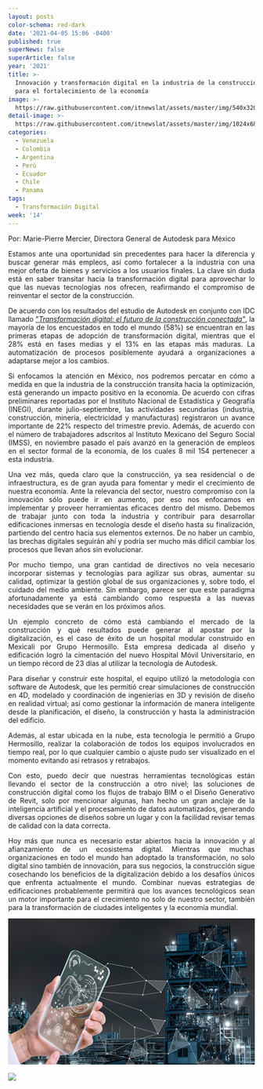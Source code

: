 ```yaml
---
layout: posts
color-schema: red-dark
date: '2021-04-05 15:06 -0400'
published: true
superNews: false
superArticle: false
year: '2021'
title: >-
  Innovación y transformación digital en la industria de la construcción: claves
  para el fortalecimiento de la economía
image: >-
  https://raw.githubusercontent.com/itnewslat/assets/master/img/540x320/Industria-p.jpg
detail-image: >-
  https://raw.githubusercontent.com/itnewslat/assets/master/img/1024x680/Industria-g.jpg
categories:
  - Venezuela
  - Colombia
  - Argentina
  - Perú
  - Ecuador
  - Chile
  - Panama
tags:
  - Transformación Digital
week: '14'
---
```


<p style="text-align: justify;">Por: Marie-Pierre Mercier, Directora General de Autodesk para México</p>
<p style="text-align: justify;">Estamos ante una oportunidad sin precedentes para hacer la diferencia y buscar generar más empleos, así como fortalecer a la industria con una mejor oferta de bienes y servicios a los usuarios finales. La clave sin duda está en saber transitar hacia la transformación digital para aprovechar lo que las nuevas tecnologías nos ofrecen, reafirmando el compromiso de reinventar el sector de la construcción.</p>
<p style="text-align: justify;">De acuerdo con los resultados del estudio de Autodesk en conjunto con IDC llamado <a href="http://constructioncloud.autodesk.com/rs/572-JSV-775/images/Autodesk-IDC-Digital%20Transformation_The-Future-of-Connected-Construction.pdf">"<em>Transformación digital: el futuro de la construcción conectada"</em></a>, la mayoría de los encuestados en todo el mundo (58%) se encuentran en las primeras etapas de adopción de transformación digital, mientras que el 28% está en fases medias y el 13% en las etapas más maduras. La automatización de procesos posiblemente ayudará a organizaciones a adaptarse mejor a los cambios.</p>
<p style="text-align: justify;">Si enfocamos la atención en México, nos podremos percatar en cómo a medida en que la industria de la construcción transita hacia la optimización, está generando un impacto positivo en la economía. De acuerdo con cifras preliminares reportadas por el Instituto Nacional de Estadística y Geografía (INEGI), durante julio-septiembre, las actividades secundarias (industria, construcción, minería, electricidad y manufacturas) registraron un avance importante de 22% respecto del trimestre previo. Además, de acuerdo con el número de trabajadores adscritos al Instituto Mexicano del Seguro Social (IMSS), en noviembre pasado el país avanzó en la generación de empleos en el sector formal de la economía, de los cuales 8 mil 154 pertenecer a esta industria.</p>
<p style="text-align: justify;">Una vez más, queda claro que la construcción, ya sea residencial o de infraestructura, es de gran ayuda para fomentar y medir el crecimiento de nuestra economía. Ante la relevancia del sector, nuestro compromiso con la innovación sólo puede ir en aumento, por eso nos enfocamos en implementar y proveer herramientas eficaces dentro del mismo. Debemos de trabajar junto con toda la industria y contribuir para desarrollar edificaciones inmersas en tecnología desde el diseño hasta su finalización, partiendo del centro hacia sus elementos externos. De no haber un cambio, las brechas digitales seguirán ahí y podría ser mucho más difícil cambiar los procesos que llevan años sin evolucionar.</p>
<p style="text-align: justify;">Por mucho tiempo, una gran cantidad de directivos no veía necesario incorporar sistemas y tecnologías para agilizar sus obras, aumentar su calidad, optimizar la gestión global de sus organizaciones y, sobre todo, el cuidado del medio ambiente. Sin embargo, parece ser que este paradigma afortunadamente ya está cambiando como respuesta a las nuevas necesidades que se verán en los próximos años.</p>
<p style="text-align: justify;">Un ejemplo concreto de cómo está cambiando el mercado de la construcción y qué resultados puede generar al apostar por la digitalización, es el caso de éxito de un hospital modular construido en Mexicali por Grupo Hermosillo. Esta empresa dedicada al diseño y edificación logró la cimentación del nuevo Hospital Móvil Universitario, en un tiempo récord de 23 días al utilizar la tecnología de Autodesk.</p>
<p style="text-align: justify;">Para diseñar y construir este hospital, el equipo utilizó la metodología con software de Autodesk, que les permitió crear simulaciones de construcción en 4D, modelado y coordinación de ingenierías en 3D y revisión de diseño en realidad virtual; así como gestionar la información de manera inteligente desde la planificación, el diseño, la construcción y hasta la administración del edificio.</p>
<p style="text-align: justify;">Además, al estar ubicada en la nube, esta tecnología le permitió a Grupo Hermosillo, realizar la colaboración de todos los equipos involucrados en tiempo real, por lo que cualquier cambio o ajuste pudo ser visualizado en el momento evitando así retrasos y retrabajos.</p>
<p style="text-align: justify;">Con esto, puedo decir que nuestras herramientas tecnológicas están llevando el sector de la construcción a otro nivel; las soluciones de construcción digital como los flujos de trabajo BIM o el Diseño Generativo de Revit, solo por mencionar algunas, han hecho un gran anclaje de la inteligencia artificial y el procesamiento de datos automatizados, generando diversas opciones de diseños sobre un lugar y con la facilidad revisar temas de calidad con la data correcta.</p>
<p style="text-align: justify;">Hoy más que nunca es necesario estar abiertos hacia la innovación y al afianzamiento de un ecosistema digital. Mientras que muchas organizaciones en todo el mundo han adoptado la transformación, no solo digital sino también de innovación, para sus negocios, la construcción sigue cosechando los beneficios de la digitalización debido a los desafíos únicos que enfrenta actualmente el mundo. Combinar nuevas estrategias de edificaciones probablemente permitirá que los avances tecnológicos sean un motor importante para el crecimiento no solo de nuestro sector, también para la transformación de ciudades inteligentes y la economía mundial.</p>

![](https://raw.githubusercontent.com/itnewslat/assets/master/img/540x320/Industria-p.jpg)

<img src="https://tracker.metricool.com/c3po.jpg?hash=56f88a41e39ab42c063cc51676587a04"/>
